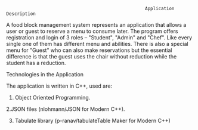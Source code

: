 
                                                        Application Description
A food block management system represents
an application that allows a user or guest to
reserve a menu to consume later.
The program offers registration and login of 3 roles –
"Student", "Admin" and "Chef". Like every single one of them has
different menu and abilities.
There is also a special
menu for "Guest" who can also make reservations but
the essential difference is that the guest uses the chair without
reduction while the student has a reduction.

Technologies in the Application

The application is written in C++, used are:
1. Object Oriented Programming.

2.JSON files (nlohmann/JSON for Modern C++).

3. Tabulate library (p-ranav/tabulateTable
Maker for Modern C++)
